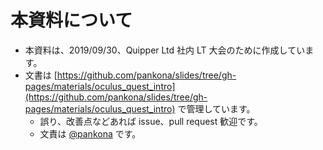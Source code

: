 # 本資料について

- 本資料は、2019/09/30、Quipper Ltd 社内 LT 大会のために作成しています。
- 文書は [https://github.com/pankona/slides/tree/gh-pages/materials/oculus_quest_intro](https://github.com/pankona/slides/tree/gh-pages/materials/oculus_quest_intro) で管理しています。
  - 誤り、改善点などあれば issue、pull request 歓迎です。
  - 文責は [@pankona](https://github.com/pankona) です。
